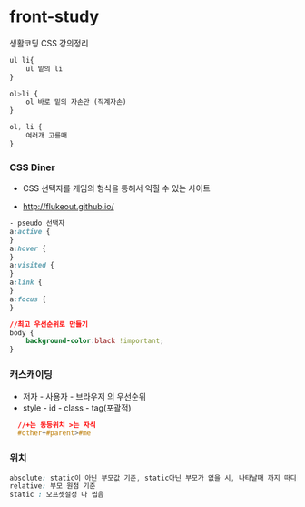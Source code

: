 # front-study
생활코딩 CSS 강의정리

````css
ul li{
    ul 밑의 li    
}
````

````css
ol>li {
    ol 바로 밑의 자손만 (직계자손)
}
````

````css
ol, li {
    여러개 고를때
}
````

### CSS Diner  
- CSS 선택자를 게임의 형식을 통해서 익힐 수 있는 사이트

- http://flukeout.github.io/

````css
- pseudo 선택자
a:active {
}
a:hover {
}
a:visited {
}
a:link {
}
a:focus {
}
````

````css
//최고 우선순위로 만들기
body {
    background-color:black !important; 
}
````

### 캐스캐이딩
 - 저자 - 사용자 - 브라우저 의 우선순위
 - style - id - class - tag(포괄적)
````css
  //+는 동등위치 >는 자식
  #other+#parent>#me
````

### 위치
````css
absolute: static이 아닌 부모값 기준, static아닌 부모가 없을 시, 나타날때 까지 떠다님, 링크가 끊기면서 부모, 자식관계 이런거 상관없어짐.
relative: 부모 원점 기준
static : 오프셋설정 다 씹음
````